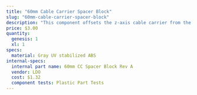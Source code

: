 ```yaml
---
title: "60mm Cable Carrier Spacer Block"
slug: "60mm-cable-carrier-spacer-block"
description: "This component offsets the z-axis cable carrier from the cross-slide plate."
price: $3.00
quantity:
  genesis: 1
  xl: 1
specs:
  material: Gray UV stabilized ABS
internal-specs:
  internal part name: 60mm CC Spacer Block Rev A
  vendor: LDO
  cost: $1.32
  component tests: Plastic Part Tests
---
```

